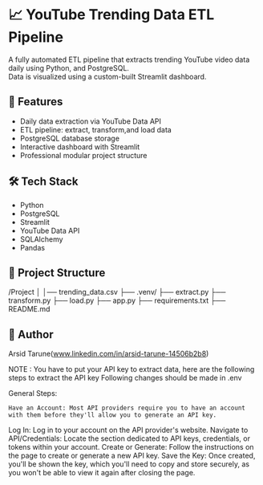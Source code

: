 # 📈 YouTube Trending Data ETL Pipeline

A fully automated ETL pipeline that extracts trending YouTube video data daily using Python, and PostgreSQL.  
Data is visualized using a custom-built Streamlit dashboard.

## 🚀 Features
- Daily data extraction via YouTube Data API
- ETL pipeline: extract, transform,and load data
- PostgreSQL database storage
- Interactive dashboard with Streamlit
- Professional modular project structure

## 🛠️ Tech Stack
- Python 
- PostgreSQL
- Streamlit
- YouTube Data API
- SQLAlchemy
- Pandas


## 📂 Project Structure
/Project
│
│── trending_data.csv
├── .venv/
├── extract.py
├── transform.py
├── load.py
├── app.py
├── requirements.txt
├── README.md


## 🧠 Author
Arsid Tarune(www.linkedin.com/in/arsid-tarune-14506b2b8)

NOTE : You have to put your API key to extract data, here are the following steps to extract the API key
Following changes should be made in .env

General Steps:

    Have an Account: Most API providers require you to have an account with them before they'll allow you to generate an API key. 

Log In: Log in to your account on the API provider's website. 
Navigate to API/Credentials: Locate the section dedicated to API keys, credentials, or tokens within your account. 
Create or Generate: Follow the instructions on the page to create or generate a new API key. 
Save the Key: Once created, you'll be shown the key, which you'll need to copy and store securely, as you won't be able to view it again after closing the page.  

